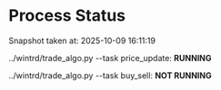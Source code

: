 # Process Status

Snapshot taken at: 2025-10-09 16:11:19

../wintrd/trade_algo.py --task price_update: **RUNNING**

../wintrd/trade_algo.py --task buy_sell: **NOT RUNNING**

